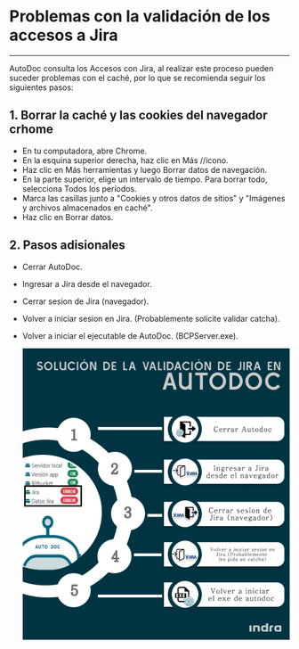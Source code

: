 # Problemas con la validación de los accesos a Jira
---

AutoDoc consulta los Accesos con Jira, al realizar este proceso pueden suceder problemas con el caché, por lo que se recomienda seguir los siguientes pasos:

## 1. Borrar la caché y las cookies del navegador crhome

- En tu computadora, abre Chrome.
- En la esquina superior derecha, haz clic en Más //icono.
- Haz clic en Más herramientas y luego Borrar datos de navegación.
- En la parte superior, elige un intervalo de tiempo. Para borrar todo, selecciona Todos los períodos.
- Marca las casillas junto a "Cookies y otros datos de sitios" y "Imágenes y archivos almacenados en caché".
- Haz clic en Borrar datos.

## 2. Pasos adisionales 
- Cerrar AutoDoc.
- Ingresar a Jira desde el navegador.
- Cerrar sesion de Jira (navegador).
- Volver a iniciar sesion en Jira. (Probablemente solicite validar catcha).
- Volver a iniciar el ejecutable de AutoDoc. (BCPServer.exe).

  ![jira-infografia](./img/Jira-infografia.jpeg)
